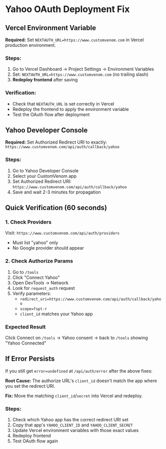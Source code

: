 # Yahoo OAuth Deployment Fix

## Vercel Environment Variable

**Required:** Set `NEXTAUTH_URL=https://www.customvenom.com` in Vercel production environment.

### Steps:

1. Go to Vercel Dashboard → Project Settings → Environment Variables
2. Set: `NEXTAUTH_URL=https://www.customvenom.com` (no trailing slash)
3. **Redeploy frontend** after saving

### Verification:

- Check that `NEXTAUTH_URL` is set correctly in Vercel
- Redeploy the frontend to apply the environment variable
- Test the OAuth flow after deployment

## Yahoo Developer Console

**Required:** Set Authorized Redirect URI to exactly:
`https://www.customvenom.com/api/auth/callback/yahoo`

### Steps:

1. Go to Yahoo Developer Console
2. Select your CustomVenom app
3. Set Authorized Redirect URI: `https://www.customvenom.com/api/auth/callback/yahoo`
4. Save and wait 2-3 minutes for propagation

## Quick Verification (60 seconds)

### 1. Check Providers

Visit: `https://www.customvenom.com/api/auth/providers`

- Must list "yahoo" only
- No Google provider should appear

### 2. Check Authorize Params

1. Go to `/tools`
2. Click "Connect Yahoo"
3. Open DevTools → Network
4. Look for `request_auth` request
5. Verify parameters:
   - `redirect_uri=https://www.customvenom.com/api/auth/callback/yahoo`
   - `scope=fspt-r`
   - `client_id` matches your Yahoo app

### Expected Result

Click Connect on `/tools` → Yahoo consent → back to `/tools` showing "Yahoo Connected"

## If Error Persists

If you still get `error=undefined` at `/api/auth/error` after the above fixes:

**Root Cause:** The authorize URL's `client_id` doesn't match the app where you set the redirect URI.

**Fix:** Move the matching `client_id`/`secret` into Vercel and redeploy.

### Steps:

1. Check which Yahoo app has the correct redirect URI set
2. Copy that app's `YAHOO_CLIENT_ID` and `YAHOO_CLIENT_SECRET`
3. Update Vercel environment variables with those exact values
4. Redeploy frontend
5. Test OAuth flow again
